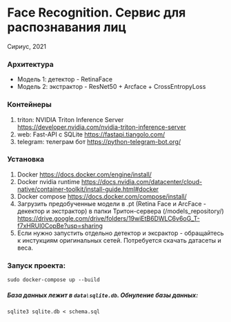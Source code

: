 # Face Recognition. Сервис для распознавания лиц
Сириус, 2021

### Архитектура
- Модель 1: детектор - RetinaFace
- Модель 2: экстрактор - ResNet50 + Arcface + CrossEntropyLoss

### Контейнеры
1) triton: NVIDIA Triton Inference Server https://developer.nvidia.com/nvidia-triton-inference-server
2) web: Fast-API с SQLite https://fastapi.tiangolo.com/
3) telegram: телеграм бот https://python-telegram-bot.org/

### Установка
1) Docker https://docs.docker.com/engine/install/
2) Docker nvidia runtime https://docs.nvidia.com/datacenter/cloud-native/container-toolkit/install-guide.html#docker
3) Docker compose https://docs.docker.com/compose/install/
4) Загрузить предобученные модели в .pt (Retina Face и ArcFace - декектор и экстрактор) в папки Тритон-сервера (/models_repository/) https://drive.google.com/drive/folders/19wiEtB6DWLC6v6oG_T-f7xHRUI0CopBe?usp=sharing
5) Если нужно запустить отдельно детектор и эксрактор - обращайтесь к инстукциям оригинальных сетей. Потребуется скачать датасеты и веса. 

### Запуск проекта:
`sudo docker-compose up --build`

##### База данных лежит в `data\sqlite.db`. Обнуление базы данных:
`sqlite3 sqlite.db < schema.sql`
